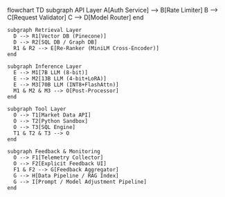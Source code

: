 flowchart TD
    subgraph API Layer
      A[Auth Service] --> B[Rate Limiter]
      B --> C[Request Validator]
      C --> D[Model Router]
    end

    subgraph Retrieval Layer
      D --> R1[Vector DB (Pinecone)]
      D --> R2[SQL DB / Graph DB]
      R1 & R2 --> E[Re-Ranker (MiniLM Cross-Encoder)]
    end

    subgraph Inference Layer
      E --> M1[7B LLM (8-bit)]
      E --> M2[13B LLM (4-bit+LoRA)]
      E --> M3[70B LLM (INT8+FlashAttn)]
      M1 & M2 & M3 --> O[Post-Processor]
    end

    subgraph Tool Layer
      O --> T1[Market Data API]
      O --> T2[Python Sandbox]
      O --> T3[SQL Engine]
      T1 & T2 & T3 --> O
    end

    subgraph Feedback & Monitoring
      O --> F1[Telemetry Collector]
      O --> F2[Explicit Feedback UI]
      F1 & F2 --> G[Feedback Aggregator]
      G --> H[Data Pipeline / RAG Index]
      G --> I[Prompt / Model Adjustment Pipeline]
    end
